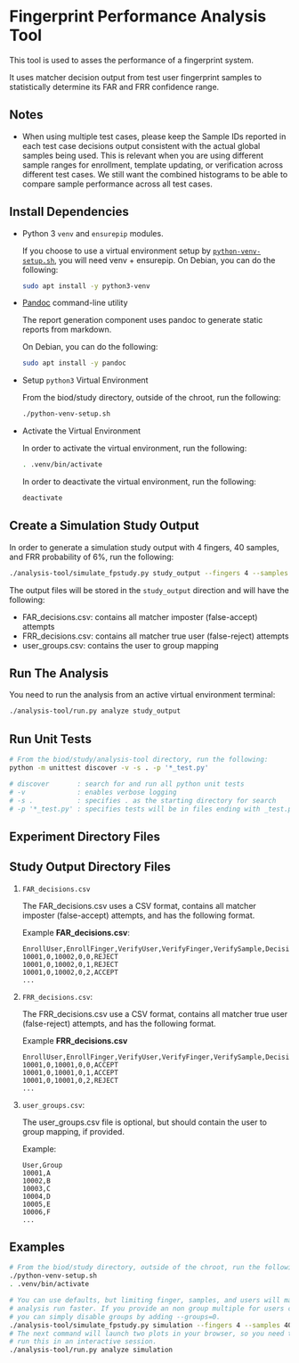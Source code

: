 # Fingerprint Performance Analysis Tool

This tool is used to asses the performance of a fingerprint system.

It uses matcher decision output from test user fingerprint samples to
statistically determine its FAR and FRR confidence range.

## Notes

*   When using multiple test cases, please keep the Sample IDs reported in each
    test case decisions output consistent with the actual global samples being
    used. This is relevant when you are using different sample ranges for
    enrollment, template updating, or verification across different test cases.
    We still want the combined histograms to be able to compare sample
    performance across all test cases.

## Install Dependencies

*   Python 3 `venv` and `ensurepip` modules.

    If you choose to use a virtual environment setup by [`python-venv-setup.sh`](../python-venv-setup.sh), you will need venv + ensurepip.
    On Debian, you can do the following:

    ```bash
    sudo apt install -y python3-venv
    ```

*   [Pandoc](https://pandoc.org/) command-line utility

    The report generation component uses pandoc to generate static reports from markdown.

    On Debian, you can do the following:

    ```bash
    sudo apt install -y pandoc
    ```

*   Setup `python3` Virtual Environment

    From the biod/study directory, outside of the chroot, run the following:

    ```bash
    ./python-venv-setup.sh
    ```

*   Activate the Virtual Environment

    In order to activate the virtual environment, run the following:

    ```bash
    . .venv/bin/activate
    ```

    In order to deactivate the virtual environment, run the following:

    ```bash
    deactivate
    ```
## Create a Simulation Study Output

In order to generate a simulation study output with 4 fingers, 40 samples, and FRR probability of 6%, run the following:

```bash
./analysis-tool/simulate_fpstudy.py study_output --fingers 4 --samples 40 --frr_prob_percent 6
```

The output files will be stored in the `study_output` direction and will have the following:

*   FAR_decisions.csv: contains all matcher imposter (false-accept) attempts
*   FRR_decisions.csv: contains all matcher true user (false-reject) attempts
*   user_groups.csv: contains the user to group mapping

## Run The Analysis

You need to run the analysis from an active virtual environment terminal:

```bash
./analysis-tool/run.py analyze study_output
```

## Run Unit Tests

```bash
# From the biod/study/analysis-tool directory, run the following:
python -m unittest discover -v -s . -p '*_test.py'

# discover       : search for and run all python unit tests
# -v             : enables verbose logging
# -s .           : specifies . as the starting directory for search
# -p '*_test.py' : specifies tests will be in files ending with _test.py
```

## Experiment Directory Files

## Study Output Directory Files

1.  `FAR_decisions.csv`

    The FAR_decisions.csv uses a CSV format, contains all matcher imposter (false-accept) attempts, and has the following format.

    Example **FAR_decisions.csv**:

    ```csv
    EnrollUser,EnrollFinger,VerifyUser,VerifyFinger,VerifySample,Decision
    10001,0,10002,0,0,REJECT
    10001,0,10002,0,1,REJECT
    10001,0,10002,0,2,ACCEPT
    ...
    ```

1. `FRR_decisions.csv`:

    The FRR_decisions.csv use a CSV format, contains all matcher true user (false-reject) attempts, and has the following format.

    Example **FRR_decisions.csv**

    ```csv
    EnrollUser,EnrollFinger,VerifyUser,VerifyFinger,VerifySample,Decision
    10001,0,10001,0,0,ACCEPT
    10001,0,10001,0,1,ACCEPT
    10001,0,10001,0,2,REJECT
    ...
    ```

1.  `user_groups.csv`:

    The user_groups.csv file is optional, but should contain the user to group
    mapping, if provided.

    Example:

    ```csv
    User,Group
    10001,A
    10002,B
    10003,C
    10004,D
    10005,E
    10006,F
    ...
    ```

## Examples

```bash
# From the biod/study directory, outside of the chroot, run the following:
./python-venv-setup.sh
. .venv/bin/activate

# You can use defaults, but limiting finger, samples, and users will make the
# analysis run faster. If you provide an non group multiple for users count,
# you can simply disable groups by adding --groups=0.
./analysis-tool/simulate_fpstudy.py simulation --fingers 4 --samples 40 --frr_prob_percent 6
# The next command will launch two plots in your browser, so you need to
# run this in an interactive session.
./analysis-tool/run.py analyze simulation
```
